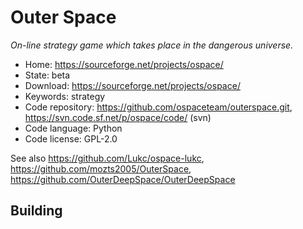 # Outer Space

_On-line strategy game which takes place in the dangerous universe._

- Home: https://sourceforge.net/projects/ospace/
- State: beta
- Download: https://sourceforge.net/projects/ospace/
- Keywords: strategy
- Code repository: https://github.com/ospaceteam/outerspace.git, https://svn.code.sf.net/p/ospace/code/ (svn)
- Code language: Python
- Code license: GPL-2.0

See also https://github.com/Lukc/ospace-lukc, https://github.com/mozts2005/OuterSpace, https://github.com/OuterDeepSpace/OuterDeepSpace

## Building

